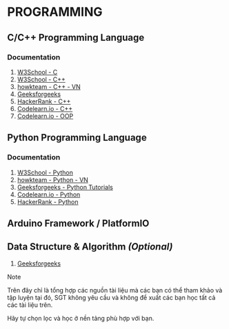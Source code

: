 # PROGRAMMING

## C/C++ Programming Language
### Documentation
1. [W3School - C](https://www.w3schools.com/c/index.php)
2. [W3School - C++](https://www.w3schools.com/cpp/default.asp)
3. [howkteam - C++ - VN](https://howkteam.vn/course/khoa-hoc-lap-trinh-c-can-ban-4)
4. [Geeksforgeeks](https://www.geeksforgeeks.org/) 
5. [HackerRank - C++](https://www.hackerrank.com/domains/cpp)
6. [Codelearn.io - C++](https://codelearn.io/learning/cpp-for-beginners)
7. [Codelearn.io - OOP](https://codelearn.io/learning/lap-trinh-huong-doi-tuong-trong-cpp)


## Python Programming Language 
### Documentation
1. [W3School - Python](https://www.w3schools.com/python/default.asp)
2. [howkteam - Python - VN](https://howkteam.vn/course/lap-trinh-python-co-ban-37)
3. [Geeksforgeeks - Python Tutorials](https://www.geeksforgeeks.org/python-programming-language-tutorial/)
4. [Codelearn.io - Python](https://codelearn.io/learning/python-co-ban)
5. [HackerRank - Python](https://www.hackerrank.com/domains/python)

## Arduino Framework / PlatformIO 

## Data Structure & Algorithm *(Optional)*
1. [Geeksforgeeks](https://www.geeksforgeeks.org/) 

> [!NOTE]
>
> Trên đây chỉ là tổng hợp các nguồn tài liệu mà các bạn có thể tham khảo và tập luyện tại đó, SGT không yêu cầu và không đề xuất các bạn học tất cả các tài liệu trên. 
> 
> Hãy tự chọn lọc và học ở nền tảng phù hợp với bạn. 


